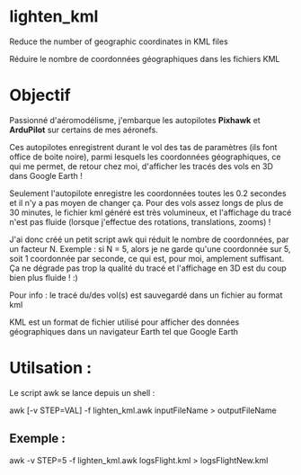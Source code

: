 # lighten_kml
Reduce the number of geographic coordinates in KML files

Réduire le nombre de coordonnées géographiques dans les fichiers KML

# Objectif
Passionné d'aéromodélisme, j'embarque les autopilotes **Pixhawk** et **ArduPilot** sur certains de mes aéronefs.  

Ces autopilotes enregistrent durant le vol des tas de paramètres (ils font office de boite noire), parmi lesquels les coordonnées géographiques, ce qui me permet, de retour chez moi, d'afficher les tracés des vols en 3D dans Google Earth !  

Seulement l'autopilote enregistre les coordonnées toutes les 0.2 secondes et il n'y a pas moyen de changer ça. Pour des vols assez longs de plus de 30 minutes, le fichier kml généré est très volumineux, et l'affichage du tracé n'est pas fluide (lorsque j'effectue des rotations, translations, zooms) !  

J'ai donc créé un petit script awk qui réduit le nombre de coordonnées, par un facteur N. Exemple : si N = 5, alors je ne garde qu'une coordonnée sur 5, soit 1 coordonnée par seconde, ce qui est, pour moi, amplement suffisant. Ça ne dégrade pas trop la qualité du tracé et l'affichage en 3D est du coup bien plus fluide ! :)

Pour info : le tracé du/des vol(s) est sauvegardé dans un fichier au format kml  

KML est un format de fichier utilisé pour afficher des données géographiques dans un navigateur Earth tel que Google Earth

# Utilsation   : 
Le script awk se lance depuis un shell :

awk [-v STEP=VAL] -f lighten_kml.awk inputFileName > outputFileName

## Exemple : 
awk -v STEP=5 -f lighten_kml.awk logsFlight.kml > logsFlightNew.kml
